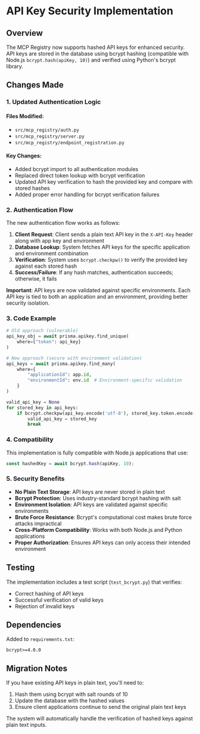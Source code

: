 # API Key Security Implementation

## Overview

The MCP Registry now supports hashed API keys for enhanced security. API keys are stored in the database using bcrypt hashing (compatible with Node.js `bcrypt.hash(apiKey, 10)`) and verified using Python's bcrypt library.

## Changes Made

### 1. Updated Authentication Logic

#### Files Modified:
- `src/mcp_registry/auth.py`
- `src/mcp_registry/server.py`
- `src/mcp_registry/endpoint_registration.py`

#### Key Changes:
- Added bcrypt import to all authentication modules
- Replaced direct token lookup with bcrypt verification
- Updated API key verification to hash the provided key and compare with stored hashes
- Added proper error handling for bcrypt verification failures

### 2. Authentication Flow

The new authentication flow works as follows:

1. **Client Request**: Client sends a plain text API key in the `X-API-Key` header along with app key and environment
2. **Database Lookup**: System fetches API keys for the specific application and environment combination
3. **Verification**: System uses `bcrypt.checkpw()` to verify the provided key against each stored hash
4. **Success/Failure**: If any hash matches, authentication succeeds; otherwise, it fails

**Important**: API keys are now validated against specific environments. Each API key is tied to both an application and an environment, providing better security isolation.

### 3. Code Example

```python
# Old approach (vulnerable)
api_key_obj = await prisma.apikey.find_unique(
    where={"token": api_key}
)

# New approach (secure with environment validation)
api_keys = await prisma.apikey.find_many(
    where={
        "applicationId": app.id,
        "environmentId": env.id  # Environment-specific validation
    }
)

valid_api_key = None
for stored_key in api_keys:
    if bcrypt.checkpw(api_key.encode('utf-8'), stored_key.token.encode('utf-8')):
        valid_api_key = stored_key
        break
```

### 4. Compatibility

This implementation is fully compatible with Node.js applications that use:
```javascript
const hashedKey = await bcrypt.hash(apiKey, 10);
```

### 5. Security Benefits

- **No Plain Text Storage**: API keys are never stored in plain text
- **Bcrypt Protection**: Uses industry-standard bcrypt hashing with salt
- **Environment Isolation**: API keys are validated against specific environments
- **Brute Force Resistance**: Bcrypt's computational cost makes brute force attacks impractical
- **Cross-Platform Compatibility**: Works with both Node.js and Python applications
- **Proper Authorization**: Ensures API keys can only access their intended environment

## Testing

The implementation includes a test script (`test_bcrypt.py`) that verifies:
- Correct hashing of API keys
- Successful verification of valid keys
- Rejection of invalid keys

## Dependencies

Added to `requirements.txt`:
```
bcrypt>=4.0.0
```

## Migration Notes

If you have existing API keys in plain text, you'll need to:
1. Hash them using bcrypt with salt rounds of 10
2. Update the database with the hashed values
3. Ensure client applications continue to send the original plain text keys

The system will automatically handle the verification of hashed keys against plain text inputs.
